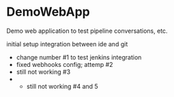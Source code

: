 # DemoWebApp
Demo web application to test pipeline conversations, etc.

initial setup integration between ide and git
- change number #1 to test jenkins integration
- fixed webhooks config; attemp #2
- still not working #3
- - still not working #4 and 5
